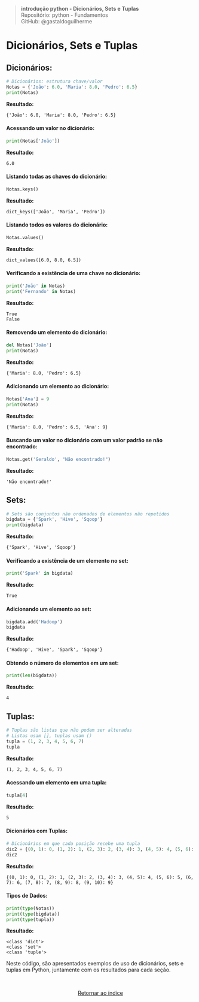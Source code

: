 >**introdução python - Dicionários, Sets e Tuplas**    
> Repositório: python - Fundamentos  
> GitHub: @gastaldoguilherme
&nbsp;



# Dicionários, Sets e Tuplas

## Dicionários:
```python
# Dicionários: estrutura chave/valor
Notas = {'João': 6.0, 'Maria': 8.0, 'Pedro': 6.5}
print(Notas)
```

**Resultado:**
```
{'João': 6.0, 'Maria': 8.0, 'Pedro': 6.5}
```

#### Acessando um valor no dicionário:
```python
print(Notas['João'])
```

**Resultado:**
```
6.0
```

#### Listando todas as chaves do dicionário:
```python
Notas.keys()
```

**Resultado:**
```
dict_keys(['João', 'Maria', 'Pedro'])
```

#### Listando todos os valores do dicionário:
```python
Notas.values()
```

**Resultado:**
```
dict_values([6.0, 8.0, 6.5])
```

#### Verificando a existência de uma chave no dicionário:
```python
print('João' in Notas)
print('Fernando' in Notas)
```

**Resultado:**
```
True
False
```

#### Removendo um elemento do dicionário:
```python
del Notas['João']
print(Notas)
```

**Resultado:**
```
{'Maria': 8.0, 'Pedro': 6.5}
```

#### Adicionando um elemento ao dicionário:
```python
Notas['Ana'] = 9
print(Notas)
```

**Resultado:**
```
{'Maria': 8.0, 'Pedro': 6.5, 'Ana': 9}
```

#### Buscando um valor no dicionário com um valor padrão se não encontrado:
```python
Notas.get('Geraldo', "Não encontrado!")
```

**Resultado:**
```
'Não encontrado!'
```

## Sets:
```python
# Sets são conjuntos não ordenados de elementos não repetidos
bigdata = {'Spark', 'Hive', 'Sqoop'}
print(bigdata)
```

**Resultado:**
```
{'Spark', 'Hive', 'Sqoop'}
```

#### Verificando a existência de um elemento no set:
```python
print('Spark' in bigdata)
```

**Resultado:**
```
True
```

#### Adicionando um elemento ao set:
```python
bigdata.add('Hadoop')
bigdata
```

**Resultado:**
```
{'Hadoop', 'Hive', 'Spark', 'Sqoop'}
```

#### Obtendo o número de elementos em um set:
```python
print(len(bigdata))
```

**Resultado:**
```
4
```

## Tuplas:
```python
# Tuplas são listas que não podem ser alteradas
# Listas usam [], tuplas usam ()
tupla = (1, 2, 3, 4, 5, 6, 7)
tupla
```

**Resultado:**
```
(1, 2, 3, 4, 5, 6, 7)
```

#### Acessando um elemento em uma tupla:
```python
tupla[4]
```

**Resultado:**
```
5
```

#### Dicionários com Tuplas:
```python
# Dicionários em que cada posição recebe uma tupla
dic2 = {(0, 1): 0, (1, 2): 1, (2, 3): 2, (3, 4): 3, (4, 5): 4, (5, 6): 5, (6, 7): 6, (7, 8): 7, (8, 9): 8, (9, 10): 9}
dic2
```

**Resultado:**
```
{(0, 1): 0, (1, 2): 1, (2, 3): 2, (3, 4): 3, (4, 5): 4, (5, 6): 5, (6, 7): 6, (7, 8): 7, (8, 9): 8, (9, 10): 9}
```

#### Tipos de Dados:
```python
print(type(Notas))
print(type(bigdata))
print(type(tupla))
```

**Resultado:**
```
<class 'dict'>
<class 'set'>
<class 'tuple'>
```

Neste código, são apresentados exemplos de uso de dicionários, sets e tuplas em Python, juntamente com os resultados para cada seção.

&nbsp;

<div align="center">
   
[Retornar ao índice](/README.md)

</div>
